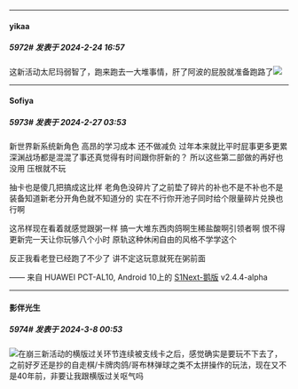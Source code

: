 ﻿*****

####  yikaa  
##### 5972#       发表于 2024-2-24 16:57

这新活动太尼玛弱智了，跑来跑去一大堆事情，肝了阿波的屁股就准备跑路了<img src="https://static.saraba1st.com/image/smiley/face2017/003.png" referrerpolicy="no-referrer">


*****

####  Sofiya  
##### 5973#       发表于 2024-2-27 03:53

新世界新系统新角色
高昂的学习成本 还不做减负
过年本来就比平时屁事更多更累
深渊战场都是混混了事还真觉得有时间跟你肝新的？
所以这些第二部做的再好也没用 压根就不玩

抽卡也是傻几把搞成这比样
老角色没碎片了之前垫了碎片的补也不是不补也不是
装备知道新老分开角色就不知道分的
实在不行你开池子同时给个限量碎片兑换也行啊

这吊样现在看着就感觉跟粥一样
搞一大堆东西肉鸽啊生稀盐酸啊引领者啊
恨不得更新完一天让你玩够八个小时
原轨这种休闲自由的风格不学学这个

反正我看老登已经跑了不少了
讲不定这玩意就死在粥前面

—— 来自 HUAWEI PCT-AL10, Android 10上的 [S1Next-鹅版](https://github.com/ykrank/S1-Next/releases) v2.4.4-alpha

*****

####  影伴光生  
##### 5974#       发表于 2024-3-8 00:53

<img src="https://static.saraba1st.com/image/smiley/face2017/001.png" referrerpolicy="no-referrer">在崩三新活动的横版过关环节连续被支线卡之后，感觉确实是要玩不下去了，之前好歹还是抄的自走棋/卡牌肉鸽/哥布林弹球之类不太拼操作的玩法，现在又不是40年前，非要让我跟横版过关呕气吗

